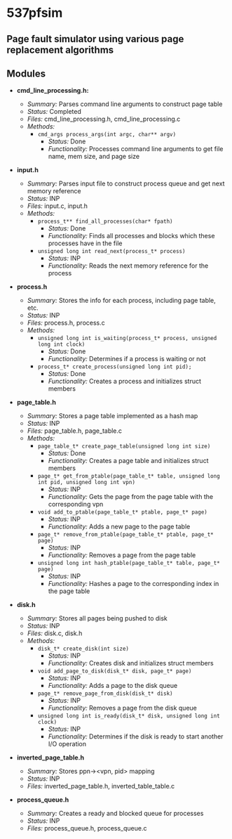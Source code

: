 # 537pfsim

## Page fault simulator using various page replacement algorithms

## Modules

- **cmd_line_processing.h:**
	- *Summary:* Parses command line arguments to construct page table
	- *Status:* Completed
	- *Files:* cmd_line_processing.h, cmd_line_processing.c
	- *Methods:*
		- `cmd_args process_args(int argc, char** argv)`
			- *Status:* Done
			- *Functionality:* Processes command line arguments to get file name, mem size, and page size
	

- **input.h**
	- *Summary:* Parses input file to construct process queue and get next memory reference
	- *Status:* INP
	- *Files:* input.c, input.h
	- *Methods:*
		- `process_t** find_all_processes(char* fpath)`
			- *Status:* Done
			- *Functionality:* Finds all processes and blocks which these processes have in the file
		- `unsigned long int read_next(process_t* process)`
			- *Status:* INP
			- *Functionality:* Reads the next memory reference for the process

- **process.h**
	- *Summary:* Stores the info for each process, including page table, etc.
	- *Status:* INP
	- *Files:* process.h, process.c
	- *Methods:*
		- `unsigned long int is_waiting(process_t* process, unsigned long int clock)`
			- *Status:* Done
			- *Functionality:* Determines if a process is waiting or not
		- `process_t* create_process(unsigned long int pid);`
			- *Status:* Done
			- *Functionality:* Creates a process and initializes struct members

- **page_table.h**
	- *Summary:* Stores a page table implemented as a hash map
	- *Status:* INP
	- *Files:* page_table.h, page_table.c
	- *Methods:*
		- `page_table_t* create_page_table(unsigned long int size)`
			- *Status:* Done
			- *Functionality:* Creates a page table and initializes struct members
		- `page_t* get_from_ptable(page_table_t* table, unsigned long int pid, unsigned long int vpn)`
			- *Status:* INP
			- *Functionality:* Gets the page from the page table with the corresponding vpn
		- `void add_to_ptable(page_table_t* ptable, page_t* page)`
			- *Status:* INP
			- *Functionality:* Adds a new page to the page table
		- `page_t* remove_from_ptable(page_table_t* ptable, page_t* page)`
			- *Status:* INP
			- *Functionality:* Removes a page from the page table
		- `unsigned long int hash_ptable(page_table_t* table, page_t* page)`
			- *Status:* INP
			- *Functionality:* Hashes a page to the corresponding index in the page table


- **disk.h**
	- *Summary:* Stores all pages being pushed to disk
	- *Status:* INP
	- *Files:* disk.c, disk.h
	- *Methods:*
		- `disk_t* create_disk(int size)`
			- *Status:* INP
			- *Functionality:* Creates disk and initializes struct members
		- `void add_page_to_disk(disk_t* disk, page_t* page)`
			- *Status:* INP
			- *Functionality:* Adds a page to the disk queue
		- `page_t* remove_page_from_disk(disk_t* disk)`
			- *Status:* INP
			- *Functionality:* Removes a page from the disk queue
		- `unsigned long int is_ready(disk_t* disk, unsigned long int clock)`
			- *Status:* INP
			- *Functionality:* Determines if the disk is ready to start another I/O operation

- **inverted_page_table.h**
	- *Summary:* Stores ppn-><vpn, pid> mapping
	- *Status:* INP
	- *Files:* inverted_page_table.h, inverted_table_table.c


- **process_queue.h**
	- *Summary:* Creates a ready and blocked queue for processes
	- *Status:* INP
	- *Files:* process_queue.h, process_queue.c
